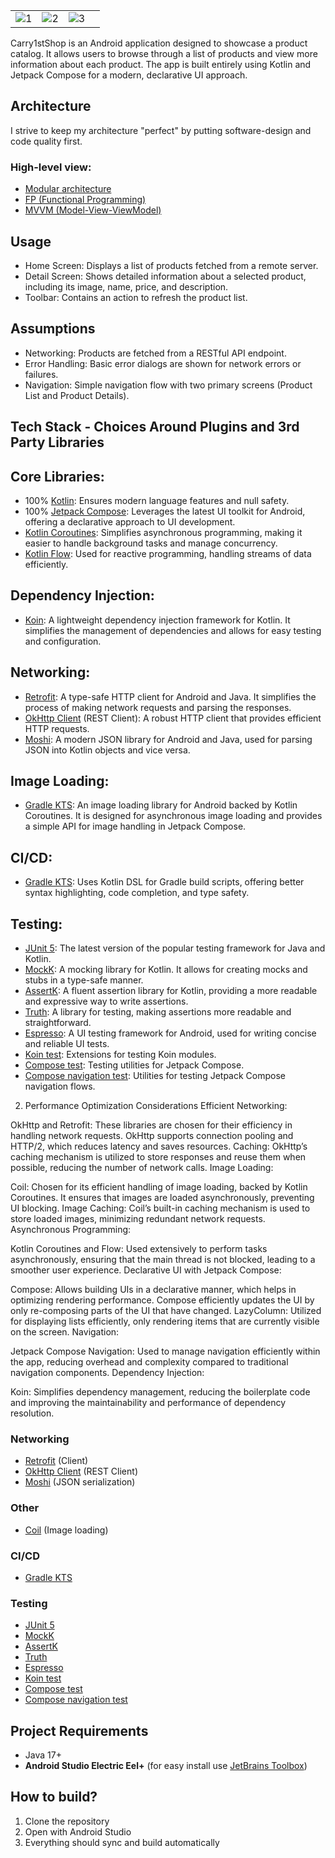|          |             |                |       |
| :---:    |    :----:   |          :---: | :---: |
| ![1](https://drive.google.com/uc?export=view&id=1Kq7lIlKh1Cmk7BYkme-6ONPoNYEJ4dQV) | ![2](https://drive.google.com/uc?export=view&id=1pVg36wDbxwvRn1E5gKFo0BS9ss1H7-2W) | ![3](https://drive.google.com/uc?export=view&id=1iyT0g6DUtdYBYbY9PheO2tGK-HWUChyn) |



Carry1stShop is an Android application designed to showcase a product catalog. It allows users to browse through a list of products and view more information about each product. The app is built entirely using Kotlin and Jetpack Compose for a modern, declarative UI approach.

## Architecture
I strive to keep my architecture "perfect" by putting software-design and code quality first. 

### High-level view:

- [Modular architecture](https://android-developers.googleblog.com/2022/09/announcing-new-guide-to-android-app-modularization.html)
- [FP (Functional Programming)](https://www.toptal.com/android/functional-reactive-programming-part-1)
- [MVVM (Model-View-ViewModel)](https://www.techtarget.com/whatis/definition/Model-View-ViewModel#:~:text=Model%2DView%2DViewModel%20(MVVM)%20is%20a%20software%20design,Ken%20Cooper%20and%20John%20Gossman.)

## Usage
- Home Screen: Displays a list of products fetched from a remote server.
- Detail Screen: Shows detailed information about a selected product, including its image, name, price, and description.
- Toolbar: Contains an action to refresh the product list.

## Assumptions
- Networking: Products are fetched from a RESTful API endpoint.
- Error Handling: Basic error dialogs are shown for network errors or failures.
- Navigation: Simple navigation flow with two primary screens (Product List and Product Details).

## Tech Stack - Choices Around Plugins and 3rd Party Libraries

## Core Libraries:
- 100% [Kotlin](https://kotlinlang.org/): Ensures modern language features and null safety.
- 100% [Jetpack Compose](https://developer.android.com/jetpack/compose): Leverages the latest UI toolkit for Android, offering a declarative approach to UI development.
- [Kotlin Coroutines](https://kotlinlang.org/docs/coroutines-overview.html): Simplifies asynchronous programming, making it easier to handle background tasks and manage concurrency.
- [Kotlin Flow](https://kotlinlang.org/docs/flow.html): Used for reactive programming, handling streams of data efficiently.

## Dependency Injection:
- [Koin](https://insert-koin.io/): A lightweight dependency injection framework for Kotlin. It simplifies the management of dependencies and allows for easy testing and configuration.

## Networking:
- [Retrofit](https://ktor.io/docs/getting-started-ktor-client.html): A type-safe HTTP client for Android and Java. It simplifies the process of making network requests and parsing the responses.
- [OkHttp Client](https://square.github.io/okhttp/) (REST Client): A robust HTTP client that provides efficient HTTP requests.
- [Moshi](https://github.com/square/retrofit/blob/trunk/retrofit-converters/moshi/README.md): A modern JSON library for Android and Java, used for parsing JSON into Kotlin objects and vice versa.

## Image Loading:
- [Gradle KTS](https://docs.gradle.org/current/userguide/kotlin_dsl.html): An image loading library for Android backed by Kotlin Coroutines. It is designed for asynchronous image loading and provides a simple API for image handling in Jetpack Compose.
  
## CI/CD:
- [Gradle KTS](https://docs.gradle.org/current/userguide/kotlin_dsl.html): Uses Kotlin DSL for Gradle build scripts, offering better syntax highlighting, code completion, and type safety.

## Testing:
- [JUnit 5](https://junit.org/junit5/): The latest version of the popular testing framework for Java and Kotlin.
- [MockK](https://mockk.io/): A mocking library for Kotlin. It allows for creating mocks and stubs in a type-safe manner.
- [AssertK](https://github.com/willowtreeapps/assertk/blob/main/README.md): A fluent assertion library for Kotlin, providing a more readable and expressive way to write assertions.
- [Truth](https://truth.dev/): A library for testing, making assertions more readable and straightforward.
- [Espresso](https://developer.android.com/training/testing/espresso): A UI testing framework for Android, used for writing concise and reliable UI tests.
- [Koin test](https://insert-koin.io/docs/reference/koin-test/testing/): Extensions for testing Koin modules.
- [Compose test](https://developer.android.com/develop/ui/compose/testing): Testing utilities for Jetpack Compose.
- [Compose navigation test](https://developer.android.com/develop/ui/compose/navigation): Utilities for testing Jetpack Compose navigation flows.

2. Performance Optimization Considerations
Efficient Networking:

OkHttp and Retrofit: These libraries are chosen for their efficiency in handling network requests. OkHttp supports connection pooling and HTTP/2, which reduces latency and saves resources.
Caching: OkHttp’s caching mechanism is utilized to store responses and reuse them when possible, reducing the number of network calls.
Image Loading:

Coil: Chosen for its efficient handling of image loading, backed by Kotlin Coroutines. It ensures that images are loaded asynchronously, preventing UI blocking.
Image Caching: Coil’s built-in caching mechanism is used to store loaded images, minimizing redundant network requests.
Asynchronous Programming:

Kotlin Coroutines and Flow: Used extensively to perform tasks asynchronously, ensuring that the main thread is not blocked, leading to a smoother user experience.
Declarative UI with Jetpack Compose:

Compose: Allows building UIs in a declarative manner, which helps in optimizing rendering performance. Compose efficiently updates the UI by only re-composing parts of the UI that have changed.
LazyColumn: Utilized for displaying lists efficiently, only rendering items that are currently visible on the screen.
Navigation:

Jetpack Compose Navigation: Used to manage navigation efficiently within the app, reducing overhead and complexity compared to traditional navigation components.
Dependency Injection:

Koin: Simplifies dependency management, reducing the boilerplate code and improving the maintainability and performance of dependency resolution.


### Networking
- [Retrofit](https://ktor.io/docs/getting-started-ktor-client.html) (Client)
- [OkHttp Client](https://square.github.io/okhttp/) (REST Client)
- [Moshi](https://github.com/square/retrofit/blob/trunk/retrofit-converters/moshi/README.md) (JSON serialization)

### Other
- [Coil](https://coil-kt.github.io/coil/getting_started/) (Image loading)

### CI/CD
- [Gradle KTS](https://docs.gradle.org/current/userguide/kotlin_dsl.html)

### Testing
- [JUnit 5](https://junit.org/junit5/)
- [MockK](https://mockk.io/)
- [AssertK](https://github.com/willowtreeapps/assertk/blob/main/README.md)
- [Truth](https://truth.dev/)
- [Espresso](https://developer.android.com/training/testing/espresso)
- [Koin test](https://insert-koin.io/docs/reference/koin-test/testing/)
- [Compose test](https://developer.android.com/develop/ui/compose/testing)
- [Compose navigation test](https://developer.android.com/develop/ui/compose/navigation)


## Project Requirements
- Java 17+
- **Android Studio Electric Eel+** (for easy install
  use [JetBrains Toolbox](https://www.jetbrains.com/toolbox-app/))

## How to build?
1. Clone the repository
2. Open with Android Studio
3. Everything should sync and build automatically


